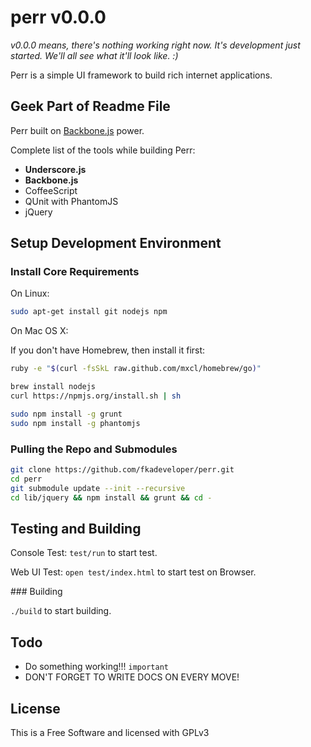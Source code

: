 perr v0.0.0
===========

*v0.0.0 means, there's nothing working right now. It's development
just started. We'll all see what it'll look like. :)*

Perr is a simple UI framework to build rich internet applications.

## Geek Part of Readme File

Perr built on [Backbone.js](http://github.com/documentcloud/backbone)
power.

Complete list of the tools while building Perr:

  - **Underscore.js**
  - **Backbone.js**
  - CoffeeScript
  - QUnit with PhantomJS
  - jQuery

## Setup Development Environment

### Install Core Requirements

On Linux:
```sh
sudo apt-get install git nodejs npm
```

On Mac OS X:

If you don't have Homebrew, then install it first:
```sh
ruby -e "$(curl -fsSkL raw.github.com/mxcl/homebrew/go)"
```

```sh
brew install nodejs
curl https://npmjs.org/install.sh | sh
```

```sh
sudo npm install -g grunt
sudo npm install -g phantomjs
```

### Pulling the Repo and Submodules

```sh
git clone https://github.com/fkadeveloper/perr.git
cd perr
git submodule update --init --recursive
cd lib/jquery && npm install && grunt && cd -
```

## Testing and Building

Console Test:
`test/run` to start test.

Web UI Test:
`open test/index.html` to start test on Browser.

### Building

`./build` to start building.

## Todo

  - Do something working!!! `important`
  - DON'T FORGET TO WRITE DOCS ON EVERY MOVE!

## License

This is a Free Software and licensed with GPLv3